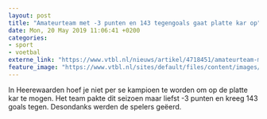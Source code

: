 ```yaml
---
layout: post
title: "Amateurteam met -3 punten en 143 tegengoals gaat platte kar op"
date: Mon, 20 May 2019 11:06:41 +0200
categories: 
- sport 
- voetbal 
externe_link: "https://www.vtbl.nl/nieuws/artikel/4718451/amateurteam-met-3-punten-en-143-tegengoals-gaat-platte-kar-op"
feature_image: "https://www.vtbl.nl/sites/default/files/content/images/2019/05/20/Copyright-ProShots-61345.jpg"
---
```


In Heerewaarden hoef je niet per se kampioen te worden om op de platte kar te mogen. Het team pakte dit seizoen maar liefst -3 punten en kreeg 143 goals tegen. Desondanks werden de spelers geëerd.
